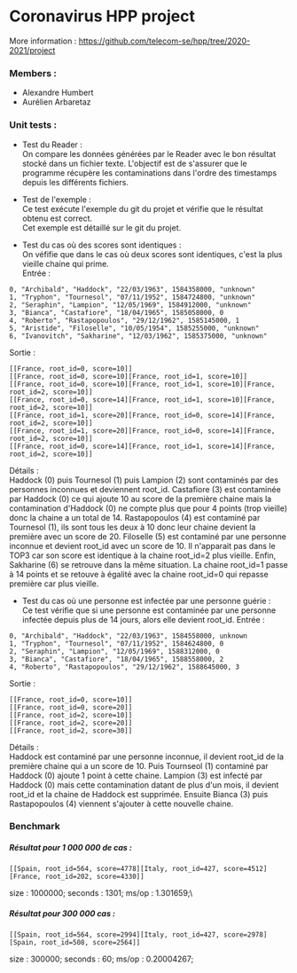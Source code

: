 # Coronavirus HPP project
More information : https://github.com/telecom-se/hpp/tree/2020-2021/project
### Members :
* Alexandre Humbert
* Aurélien Arbaretaz

### Unit tests :
* Test du Reader :\
  On compare les données générées par le Reader avec le bon résultat stocké dans un fichier texte.
  L'objectif est de s'assurer que le programme récupère les contaminations dans l'ordre des timestamps depuis les différents fichiers.
  
* Test de l'exemple :\
  Ce test exécute l'exemple du git du projet et vérifie que le résultat obtenu est correct.\
  Cet exemple est détaillé sur le git du projet.
  
* Test du cas où des scores sont identiques :\
  On véfifie que dans le cas où deux scores sont identiques, c'est la plus vieille chaine qui prime.\
Entrée :
  
```
0, "Archibald", "Haddock", "22/03/1963", 1584358000, "unknown"
1, "Tryphon", "Tournesol", "07/11/1952", 1584724800, "unknown"
2, "Seraphin", "Lampion", "12/05/1969", 1584912000, "unknown"
3, "Bianca", "Castafiore", "18/04/1965", 1585058000, 0
4, "Roberto", "Rastapopoulos", "29/12/1962", 1585145000, 1
5, "Aristide", "Filoselle", "10/05/1954", 1585255000, "unknown"
6, "Ivanovitch", "Sakharine", "12/03/1962", 1585375000, "unknown"
```
Sortie :
```
[[France, root_id=0, score=10]]
[[France, root_id=0, score=10][France, root_id=1, score=10]]
[[France, root_id=0, score=10][France, root_id=1, score=10][France, root_id=2, score=10]]
[[France, root_id=0, score=14][France, root_id=1, score=10][France, root_id=2, score=10]]
[[France, root_id=1, score=20][France, root_id=0, score=14][France, root_id=2, score=10]]
[[France, root_id=1, score=20][France, root_id=0, score=14][France, root_id=2, score=10]]
[[France, root_id=0, score=14][France, root_id=1, score=14][France, root_id=2, score=10]]
```

Détails :\
Haddock (0) puis Tournesol (1) puis Lampion (2) sont contaminés par des personnes inconnues et deviennent root_id. Castafiore (3) est contaminée par Haddock (0) ce qui ajoute 10 au score de la première chaine mais la contamination d'Haddock (0) ne compte plus que pour 4 points (trop vieille) donc la chaine a un total de 14. Rastapopoulos (4) est contaminé par Tournesol (1), ils sont tous les deux à 10 donc leur chaine devient la première avec un score de 20. Filoselle (5) est contaminé par une personne inconnue et devient root_id avec un score de 10. Il n'apparait pas dans le TOP3 car son score est identique à la chaine root_id=2 plus vieille. Enfin, Sakharine (6) se retrouve dans la même situation. La chaine root_id=1 passe à 14 points et se retouve à égalité avec la chaine root_id=0 qui repasse première car plus vieille.

* Test du cas où une personne est infectée par une personne guérie :\
  Ce test vérifie que si une personne est contaminée par une personne infectée depuis plus de 14 jours, alors elle devient root_id.
Entrée :
```
0, "Archibald", "Haddock", "22/03/1963", 1584558000, unknown
1, "Tryphon", "Tournesol", "07/11/1952", 1584624800, 0
2, "Seraphin", "Lampion", "12/05/1969", 1588312000, 0
3, "Bianca", "Castafiore", "18/04/1965", 1588558000, 2
4, "Roberto", "Rastapopoulos", "29/12/1962", 1588645000, 3
```
Sortie :
```
[[France, root_id=0, score=10]]
[[France, root_id=0, score=20]]
[[France, root_id=2, score=10]]
[[France, root_id=2, score=20]]
[[France, root_id=2, score=30]]

```

Détails :\
Haddock est contaminé par une personne inconnue, il devient root_id de la première chaine qui a un score de 10. Puis Tournseol (1) contaminé par Haddock (0) ajoute 1 point à cette chaine. Lampion (3) est infecté par Haddock (0) mais cette contamination datant de plus d'un mois, il devient root_id et la chaine de Haddock est supprimée. Ensuite Bianca (3) puis Rastapopoulos (4) viennent s'ajouter à cette nouvelle chaine.



### Benchmark
##### Résultat pour 1 000 000 de cas :
```
[[Spain, root_id=564, score=4778][Italy, root_id=427, score=4512][France, root_id=202, score=4330]]
```
size : 1000000; seconds : 1301; ms/op : 1.301659;\

##### Résultat pour 300 000 cas :
```
[[Spain, root_id=564, score=2994][Italy, root_id=427, score=2978][Spain, root_id=508, score=2564]]
```
size : 300000; seconds : 60; ms/op : 0.20004267;

  
